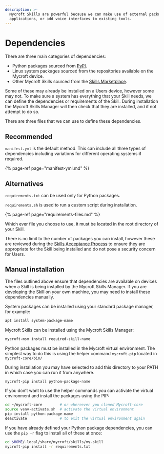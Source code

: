 ```yaml
---
description: >-
  Mycroft Skills are powerful because we can make use of external packages and
  applications, or add voice interfaces to existing tools.
---
```


# Dependencies

There are three main categories of dependencies:

* Python packages sourced from [PyPI](https://pypi.org/).
* Linux system packages sourced from the repositories available on the Mycroft device.
* Other Mycroft Skills sourced from the [Skills Marketplace](https://market.mycroft.ai/).

Some of these may already be installed on a Users device, however some may not. To make sure a system has everything that your Skill needs, we can define the dependencies or requirements of the Skill. During installation the Mycroft Skills Manager will then check that they are installed, and if not attempt to do so.

There are three files that we can use to define these dependencies.

## Recommended

`manifest.yml` is the default method. This can include all three types of dependencies including variations for different operating systems if required.

{% page-ref page="manifest-yml.md" %}

## Alternatives

`requirements.txt` can be used only for Python packages.

`requirements.sh` is used to run a custom script during installation.

{% page-ref page="requirements-files.md" %}

Which ever file you choose to use, it must be located in the root directory of your Skill.

There is no limit to the number of packages you can install, however these are reviewed during the [Skills Acceptance Process](../../marketplace-submission/skills-acceptance-process/) to ensure they are appropriate for the Skill being installed and do not pose a security concern for Users.

## Manual installation

The files outlined above ensure that dependencies are available on devices when a Skill is being installed by the Mycroft Skills Manager. If you are developing the Skill on your own machine, you may need to install these dependencies manually.

System packages can be installed using your standard package manager, for example:

```bash
apt install system-package-name
```

Mycroft Skills can be installed using the Mycroft Skills Manager:

```bash
mycroft-msm install required-skill-name
```

Python packages must be installed in the Mycroft virtual environment. The simplest way to do this is using the helper command `mycroft-pip` located in `mycroft-core/bin/`

During installation you may have selected to add this directory to your PATH in which case you can run it from anywhere.

```bash
mycroft-pip install python-package-name
```

If you don’t want to use the helper commands you can activate the virtual environment and install the packages using the PIP:

```bash
cd ~/mycroft-core        # or whereever you cloned Mycroft-core
source venv-activate.sh  # activate the virtual environment
pip install python-package-name
deactivate               # to exit the virtual environment again
```

If you have already defined your Python package dependencies, you can use the `pip -r` flag to install all of these at once:

```bash
cd $HOME/.local/share/mycroft/skills/my-skill
mycroft-pip install -r requirements.txt
```



